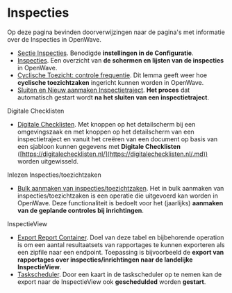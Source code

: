 # Inspecties

Op deze pagina bevinden doorverwijzingen naar de pagina's met informatie over de Inspecties in OpenWave.

- [Sectie Inspecties](/instellen_inrichten/configuratie/sectie_inspecties.md). Benodigde **instellingen in de Configuratie**.
- [Inspecties](/probleemoplossing/module_overstijgende_schermen/inspecties/README.md). Een overzicht van **de schermen en lijsten van de inspecties** in OpenWave.
- [Cyclische Toezicht: controle frequentie](/probleemoplossing/programmablokken/cyclische_inspecties.md). Dit lemma geeft weer hoe **cyclische toezichtzaken** ingericht kunnen worden in OpenWave.
- [Sluiten en Nieuw aanmaken Inspectietraject](/probleemoplossing/programmablokken/afsluiten_inspectietraject.md). **Het proces** dat automatisch gestart wordt **na het sluiten van een inspectietraject**.

Digitale Checklisten

- [Digitale Checklisten](/probleemoplossing/programmablokken/digitale_checklijsten.md). Met knoppen op het detailscherm bij een omgevingszaak en met knoppen op het detailscherm van een inspectietraject en vanuit het creëren van een document op basis van een sjabloon kunnen gegevens met **Digitale Checklisten** ([https://digitalechecklisten.nl/](https://digitalechecklisten.nl/.md)) worden uitgewisseld.

Inlezen Inspecties/toezichtzaken

- [Bulk aanmaken van inspecties/toezichtzaken](/probleemoplossing/programmablokken/bulkinspzaken.md). Het in bulk aanmaken van inspecties/toezichtzaken is een operatie die uitgevoerd kan worden in OpenWave. Deze functionaliteit is bedoelt voor het (jaarlijks) **aanmaken van de geplande controles bij inrichtingen**.

InspectieView

- [Export Report Container](/instellen_inrichten/export_report_container.md). Doel van deze tabel en bijbehorende operation is om een aantal resultaatsets van rapportages te kunnen exporteren als een zipfile naar een endpoint. Toepassing is bijvoorbeeld de **export van rapportages over inspecties/inrichtingen naar de landelijke InspectieView**.
- [Taskscheduler](/instellen_inrichten/taskscheduler.md). Door een kaart in de taskscheduler op te nemen kan de export naar de InspectieView ook **geschedulded** worden **gestart**.
